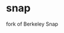 # snap
fork of Berkeley Snap
		<script type="text/javascript" src="js/morphic.js"></script>
		<script type="text/javascript" src="js/widgets.js"></script>
		<script type="text/javascript" src="js/blocks.js"></script>
		<script type="text/javascript" src="js/threads.js"></script>
		<script type="text/javascript" src="js/objects.js"></script>
		<script type="text/javascript" src="js/gui.js"></script>
		<script type="text/javascript" src="js/paint.js"></script>
		<script type="text/javascript" src="js/lists.js"></script>
		<script type="text/javascript" src="js/byob.js"></script>
		<script type="text/javascript" src="js/xml.js"></script>
		<script type="text/javascript" src="js/store.js"></script>
		<script type="text/javascript" src="js/locale.js"></script>
		<script type="text/javascript" src="js/cloud.js"></script>
		<script type="text/javascript" src="js/sha512.js"></script>
		<script type="text/javascript">
			var world;
			window.onload = function () {
				world = new WorldMorph(document.getElementById('world'));
                world.worldCanvas.focus();
				new IDE_Morph().openIn(world);
				setInterval(loop, 1);
			};
			function loop() {
				world.doOneCycle();
			}
		</script>
		<canvas id="world" tabindex="1" style="position: absolute;" />
